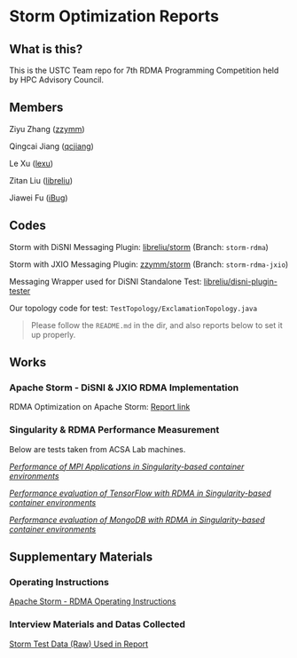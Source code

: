 # Storm Optimization Reports
## What is this?

This is the USTC Team repo for 7th RDMA Programming Competition held by HPC Advisory Council.

## Members

Ziyu Zhang ([zzymm](https://github.com/zzymm))

Qingcai Jiang ([qcjiang](https://github.com/qcjiang))

Le Xu ([lexu](mailto:lexu@mail.ustc.edu.cn))

Zitan Liu ([libreliu](https://github.com/libreliu/))

Jiawei Fu ([iBug](https://github.com/ibug))

## Codes

Storm with DiSNI Messaging Plugin: [libreliu/storm](https://github.com/libreliu/storm) (Branch: `storm-rdma`)

Storm with JXIO Messaging Plugin: [zzymm/storm](https://github.com/zzymm/storm) (Branch: `storm-rdma-jxio`)

Messaging Wrapper used for DiSNI Standalone Test: [libreliu/disni-plugin-tester](https://github.com/libreliu/disni-plugin-tester)



Our topology code for test: `TestTopology/ExclamationTopology.java`

> Please follow the `README.md` in the dir, and also reports below to set it up properly.

## Works

### Apache Storm - DiSNI & JXIO RDMA Implementation

RDMA Optimization on Apache Storm: [Report link](Reports/Storm_Report.pdf)

### Singularity & RDMA Performance Measurement

Below are tests taken from ACSA Lab machines.

[*Performance of MPI Applications in Singularity-based container environments*](Reports/Performance_of_MPI_Applications_in_Singularity_based_container_environments.md)

[*Performance evaluation of TensorFlow with RDMA in Singularity-based container environments*](Reports/Performance_evaluation_of_TensorFlow_with_RDMA_in_Singularity_based_container_environments.md)

[*Performance evaluation of MongoDB with RDMA in Singularity-based container environments*](Reports/Performance_evaluation_of_MongoDB_with_RDMA_in_Singularity_based_container_environments.md)

## Supplementary Materials

### Operating Instructions

[Apache Storm - RDMA Operating Instructions](Reports/Storm_Operating_Instructions.md)

### Interview Materials and Datas Collected

[Storm Test Data (Raw) Used in Report](Reports/Storm_Test_Data.xlsx)

